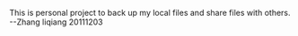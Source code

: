 This is personal project to back up my local files and share files with others.
--Zhang liqiang 20111203